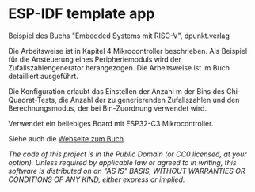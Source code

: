 ESP-IDF template app
====================

Beispiel des Buchs "Embedded Systems mit RISC-V", dpunkt.verlag

Die Arbeitsweise ist in Kapitel 4 Mikrocontroller beschrieben.
Als Beispiel für die Ansteuerung eines Peripheriemoduls wird der Zufallszahlengenerator herangezogen. Die Arbeitsweise ist im Buch detailliert ausgeführt.

Die Konfiguration erlaubt das Einstellen der Anzahl m der Bins des Chi-Quadrat-Tests, die Anzahl der zu generierenden Zufallszahlen und den Berechnungsmodus, der bei Bin-Zuordnung verwendet wird.

Verwendet ein beliebiges Board mit ESP32-C3 Mikrocontroller.

Siehe auch die [Webseite zum Buch](https://ritschel.at/buch-embedded-systems-auf-den-punkt-gebracht/).

*The code of this project is in the Public Domain (or CC0 licensed, at your option).
Unless required by applicable law or agreed to in writing, this
software is distributed on an "AS IS" BASIS, WITHOUT WARRANTIES OR
CONDITIONS OF ANY KIND, either express or implied.*
